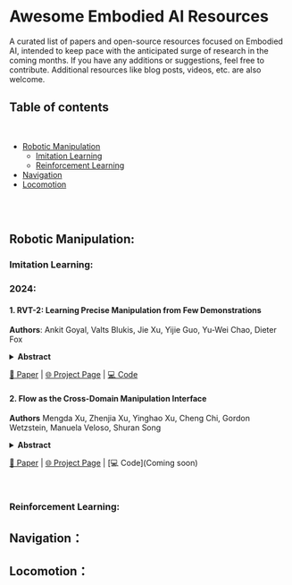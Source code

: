 # Awesome Embodied AI Resources 

A curated list of papers and open-source resources focused on Embodied AI, intended to keep pace with the anticipated surge of research in the coming months. If you have any additions or suggestions, feel free to contribute. Additional resources like blog posts, videos, etc. are also welcome.

## Table of contents

<br>

- [Robotic Manipulation](#robotic-manipulation)
  - [Imitation Learning](#imitation-learning)
  - [Reinforcement Learning](#reinforcement-learning)
- [Navigation](#navigation)
- [Locomotion](#locomotion)

<br>

<br>

## Robotic Manipulation:

### Imitation Learning:
### 2024:
#### 1. RVT-2: Learning Precise Manipulation from Few Demonstrations 
**Authors**: Ankit Goyal, Valts Blukis, Jie Xu, Yijie Guo, Yu-Wei Chao, Dieter Fox 
<details span>
<summary><b>Abstract</b></summary>
In this work, we study how to build a robotic system that can solve multiple 3D manipulation tasks given language instructions. To be useful in industrial and household domains, such a system should be capable of learning new tasks with few demonstrations and solving them precisely. Prior works, like PerAct [40] and RVT [17], have studied this problem, however, they often struggle with tasks requiring high precision. We study how to make them more effective, precise, and fast. Using a combination of architectural and system-level improvements, we propose RVT-2, a multitask 3D manipulation model that is 6X faster in training and 2X faster in inference than its predecessor RVT. RVT-2 achieves a new state-of-the-art on RLBench [24], improving the success rate from 65% to 82%. RVT-2 is also effective in the real world, where it can learn tasks requiring high precision, like picking up and inserting plugs, with just 10 demonstrations. Visual results, code, and trained model are provided at: https://robotic-view-transformer-2.github.io/.
</details>

  [📄 Paper](https://arxiv.org/pdf/2406.08545v1) | [🌐 Project Page](https://robotic-view-transformer-2.github.io/) | [💻 Code](https://github.com/nvlabs/rvt) 

#### 2. Flow as the Cross-Domain Manipulation Interface
**Authors** Mengda Xu, Zhenjia Xu, Yinghao Xu, Cheng Chi, Gordon Wetzstein, Manuela Veloso, Shuran Song
<details span>
<summary><b>Abstract</b></summary>
We present Im2Flow2Act, a scalable learning framework that enables robots to acquire manipulation skills from diverse data sources. The key idea behind Im2Flow2Act is to use object flow as the manipulation interface, bridging domain gaps between different embodiments (i.e., human and robot) and training environments (i.e., real-world and simulated). Im2Flow2Act comprises two components: a flow generation network and a flow-conditioned policy. The flow generation network, trained on human demonstration videos, generates object flow from the initial scene image, conditioned on the task description. The flow-conditioned policy, trained on simulated robot play data, maps the generated object flow to robot actions to realize the desired object movements. By using flow as input, this policy can be directly deployed in the real world with a minimal sim-to-real gap. By leveraging real-world human videos and simulated robot play data, we bypass the challenges of teleoperating physical robots in the real world, resulting in a scalable system for diverse tasks. We demonstrate Im2Flow2Act's capabilities in a variety of real-world tasks, including the manipulation of rigid, articulated, and deformable objects.
</details>

  [📄 Paper](https://www.arxiv.org/abs/2407.15208) | [🌐 Project Page](https://im-flow-act.github.io/) | [💻 Code](Coming soon) 

<br>

### Reinforcement Learning:

## Navigation：

## Locomotion：

